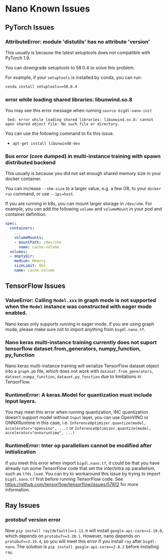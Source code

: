 # Nano Known Issues

## PyTorch Issues

### AttributeError: module 'distutils' has no attribute 'version'

This usually is because the latest setuptools does not compatible with PyTorch 1.9.

You can downgrade setuptools to 58.0.4 to solve this problem.

For example, if your `setuptools` is installed by conda, you can run:

```bash
conda install setuptools==58.0.4
```

### error while loading shared libraries: libunwind.so.8

You may see this error message when running `source bigdl-nano-init`
```
 Sed: error while loading shared libraries: libunwind.so.8: cannot open shared object file: No such file or directory.
```
You can use the following command to fix this issue.

* `apt-get install libunwind8-dev` 

### Bus error (core dumped) in multi-instance training with spawn distributed backend

This usually is because you did not set enough shared memory size in your docker container.

You can increase `--shm-size` to a larger value, e.g. a few GB, to your `docker run` command, or use `--ipc=host`.

If you are running in k8s, you can mount larger storage in `/dev/shm`. For example, you can add the following `volume` and `volumeMount` in your pod and container definition.

```yaml
spec:
  containers:
    ...
    volumeMounts:
    - mountPath: /dev/shm
      name: cache-volume
  volumes:
  - emptyDir:
    medium: Memory
    sizeLimit: 8Gi
    name: cache-volume
```

## TensorFlow Issues

### ValueError: Calling `Model.xxx` in graph mode is not supported when the `Model` instance was constructed with eager mode enabled.

Nano keras only supports running in eager mode, if you are using graph mode, please make sure not to import anything from `bigdl.nano.tf`.

### Nano keras multi-instance training currently does not suport tensorflow dataset.from_generators, numpy_function, py_function

Nano keras multi-instance training will serialize TensorFlow dataset object into a `graph.pb` file, which does not work with `dataset.from_generators`, `dataset.numpy_function`, `dataset.py_function` due to limitations in TensorFlow.

### RuntimeError: A keras.Model for quantization must include Input layers.

You may meet this error when running quantization, INC quantization doesn't support model without `Input` layer, you can use OpenVINO or ONNXRuntime in this case, i.e. `InferenceOptimizer.quantize(model, accelerator="openvino", ...)` or `InferenceOptimizer.quantize(model, accelerator="onnxruntime", ...)`

### RuntimeError: Inter op parallelism cannot be modified after initialization

If you meet this error when import `bigdl.nano.tf`, it could be that you have already run some TensorFlow code that set the inter/intra op parallelism, such as `tfds.load`. You can try to workaround this issue by trying to import `bigdl.nano.tf` first before running TensorFlow code. See https://github.com/tensorflow/tensorflow/issues/57812 for more information.

## Ray Issues

### protobuf version error

Now `pip install ray[default]==1.11.0` will install `google-api-core>=2.10.0`, which depends on `protobuf>=3.20.1`. However, nano depends on `protobuf==3.19.4`, so you will meet this error if you install `ray` after `bigdl-nano`. The solution is `pip install google-api-core==2.8.2` before installing `ray`.
